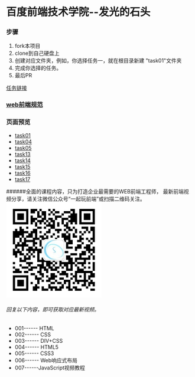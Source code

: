 # 百度前端技术学院--发光的石头


### 步骤
1. fork本项目
2. clone到自己硬盘上
3. 创建对应文件夹，例如，你选择任务一，就在根目录新建 "task01"文件夹
4. 完成你选择的任务。
5. 最后PR

[任务链接](http://ife.baidu.com/task/all)

### [web前端规范](http://www.jianshu.com/p/8d291d823cc0)


### 页面预览

* [task01](http://503945930.github.io/ligntStone/task01/)
* [task04](http://503945930.github.io/ligntStone/task04/)
* [task05](http://503945930.github.io/ligntStone/task05/)
* [task13](http://503945930.github.io/ligntStone/task13/)
* [task14](http://503945930.github.io/ligntStone/task14/)
* [task15](http://503945930.github.io/ligntStone/task15/)
* [task16](http://503945930.github.io/ligntStone/task16/)
* [task17](http://503945930.github.io/ligntStone/task17/)


######全面的课程内容，只为打造企业最需要的WEB前端工程师， 最新前端视频分享，请关注微信公众号“一起玩前端”或扫描二维码关注。
![](qrcode_for_gh_7a765c30aeb7_258.jpg)
###### 回复以下内容，即可获取对应最新视频。
* 001------ HTML
* 002------ CSS 
* 003------ DIV+CSS 
* 004------ HTML5 
* 005------ CSS3
* 006------ Web响应式布局 
* 007------JavaScript视频教程

